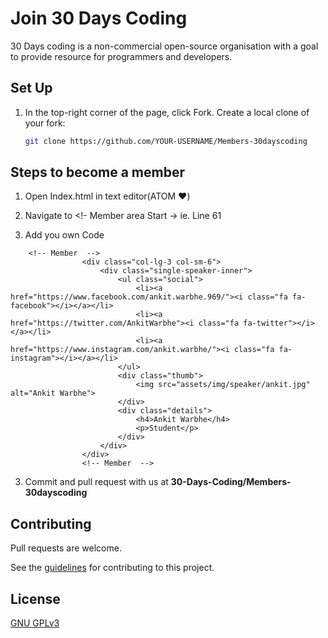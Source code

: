 # Join 30 Days Coding

30 Days coding is a non-commercial open-source organisation with a goal to provide resource for programmers and developers.

## Set Up

1. In the top-right corner of the page, click Fork. Create a local clone of your fork:

   ```sh
   git clone https://github.com/YOUR-USERNAME/Members-30dayscoding
   ```

## Steps to become a member

1. Open Index.html in text editor(ATOM ❤)
2. Navigate to <!- Member area Start -> ie. Line 61 

3. Add you own Code
```
    <!-- Member  -->
                <div class="col-lg-3 col-sm-6">
                    <div class="single-speaker-inner">
                        <ul class="social">
                            <li><a href="https://www.facebook.com/ankit.warbhe.969/"><i class="fa fa-facebook"></i></a></li>
                            <li><a href="https://twitter.com/AnkitWarbhe"><i class="fa fa-twitter"></i></a></li>
                            <li><a href="https://www.instagram.com/ankit.warbhe/"><i class="fa fa-instagram"></i></a></li>
                        </ul>
                        <div class="thumb">
                            <img src="assets/img/speaker/ankit.jpg" alt="Ankit Warbhe">
                        </div>
                        <div class="details">
                            <h4>Ankit Warbhe</h4>
                            <p>Student</p>
                        </div>
                    </div>
                </div>
                <!-- Member  -->
```

3. Commit and pull request with us at **30-Days-Coding/Members-30dayscoding**

## Contributing

Pull requests are welcome.

See the [guidelines](contributing.md) for contributing to this project.

## License

[GNU GPLv3](https://choosealicense.com/licenses/gpl-3.0/)
